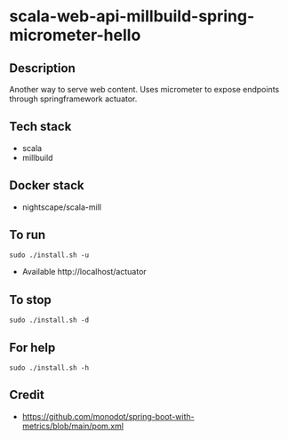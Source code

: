 # scala-web-api-millbuild-spring-micrometer-hello

## Description
Another way to serve web content.
Uses micrometer to expose endpoints
through springframework actuator.

## Tech stack
- scala
- millbuild

## Docker stack
- nightscape/scala-mill

## To run
`sudo ./install.sh -u`
- Available http://localhost/actuator

## To stop
`sudo ./install.sh -d`

## For help
`sudo ./install.sh -h`

## Credit
- https://github.com/monodot/spring-boot-with-metrics/blob/main/pom.xml
